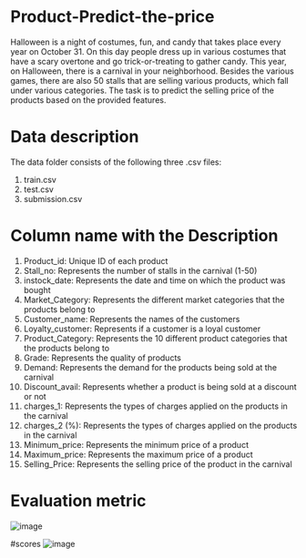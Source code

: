 # Product-Predict-the-price
Halloween is a night of costumes, fun, and candy that takes place every year on October 31. On this day people dress up in various costumes that have a scary overtone and go trick-or-treating to gather candy.  This year, on Halloween, there is a carnival in your neighborhood. Besides the various games, there are also 50 stalls that are selling various products, which fall under various categories.  The task is to predict the selling price of the products based on the provided features. 

# Data description
The data folder consists of the following three .csv files:

1. train.csv
2. test.csv
3. submission.csv

# Column name with the Description
1. Product_id: Unique ID of each product
2. Stall_no: Represents the number of stalls in the carnival (1-50)
3. instock_date: Represents the date and time on which the product was bought
4. Market_Category: Represents the different market categories that the products belong to
5. Customer_name: Represents the names of the customers
6. Loyalty_customer: Represents if a customer is a loyal customer
7. Product_Category: Represents the 10 different product categories that the products belong to
8. Grade: Represents the quality of products
9. Demand: Represents the demand for the products being sold at the carnival
10. Discount_avail: Represents whether a product is being sold at a discount or not
11. charges_1: Represents the types of charges applied on the products in the carnival
12. charges_2 (%): Represents the types of charges applied on the products in the carnival
13. Minimum_price: Represents the minimum price of a product
14. Maximum_price: Represents the maximum price of a product
15. Selling_Price: Represents the selling price of the product in the carnival

# Evaluation metric
![image](https://user-images.githubusercontent.com/25155794/137959177-b04b7171-902a-4560-a2c9-74b41a0e7cfd.png)

#scores
![image](https://user-images.githubusercontent.com/25155794/137959260-dfb53c30-0a38-4b72-ab84-6976ce0bae30.png)


